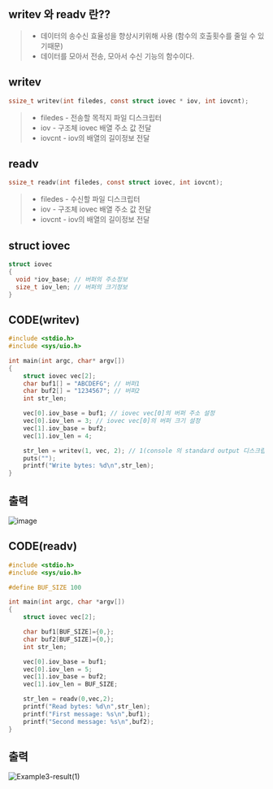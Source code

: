 ## writev 와 readv 란??
> * 데이터의 송수신 효율성을 향상시키위해 사용 (함수의 호출횟수를 줄일 수 있기때문)
> * 데이터를 모아서 전송, 모아서 수신 기능의 함수이다.

## writev
```c
ssize_t writev(int filedes, const struct iovec * iov, int iovcnt);
```
>   * filedes - 전송할 목적지 파일 디스크립터
>   * iov - 구조체 iovec 배열 주소 값 전달
>   * iovcnt - iov의 배열의 길이정보 전달

## readv
```c
ssize_t readv(int filedes, const struct iovec, int iovcnt);
```
> * filedes - 수신할 파일 디스크립터
>  * iov - 구조체 iovec 배열 주소 값 전달
>  * iovcnt - iov의 배열의 길이정보 전달
 

## struct iovec
```c
struct iovec
{
  void *iov_base; // 버퍼의 주소정보
  size_t iov_len; // 버퍼의 크기정보
}
```

## CODE(writev)
```c
#include <stdio.h>
#include <sys/uio.h>

int main(int argc, char* argv[])
{
    struct iovec vec[2];
    char buf1[] = "ABCDEFG"; // 버퍼1
    char buf2[] = "1234567"; // 버퍼2
    int str_len;

    vec[0].iov_base = buf1; // iovec vec[0]의 버퍼 주소 설정
    vec[0].iov_len = 3; // iovec vec[0]의 버퍼 크기 설정
    vec[1].iov_base = buf2; 
    vec[1].iov_len = 4;

    str_len = writev(1, vec, 2); // 1(console 의 standard output 디스크립터), vec버퍼, 크기2
    puts("");
    printf("Write bytes: %d\n",str_len);
}
```
## 출력
![image](https://user-images.githubusercontent.com/79188587/167243254-fea9a944-9456-4912-affd-54be0cb0cf7f.png)

## CODE(readv)
```c
#include <stdio.h>
#include <sys/uio.h>

#define BUF_SIZE 100

int main(int argc, char *argv[])
{
    struct iovec vec[2];

    char buf1[BUF_SIZE]={0,};
    char buf2[BUF_SIZE]={0,};
    int str_len;

    vec[0].iov_base = buf1;
    vec[0].iov_len = 5;
    vec[1].iov_base = buf2;
    vec[1].iov_len = BUF_SIZE;

    str_len = readv(0,vec,2);
    printf("Read bytes: %d\n",str_len);
    printf("First message: %s\n",buf1);
    printf("Second message: %s\n",buf2);    
}
```
## 출력
![Example3-result(1)](https://user-images.githubusercontent.com/79188587/167244355-fd88056a-d27c-461f-865a-df034de97109.PNG)
